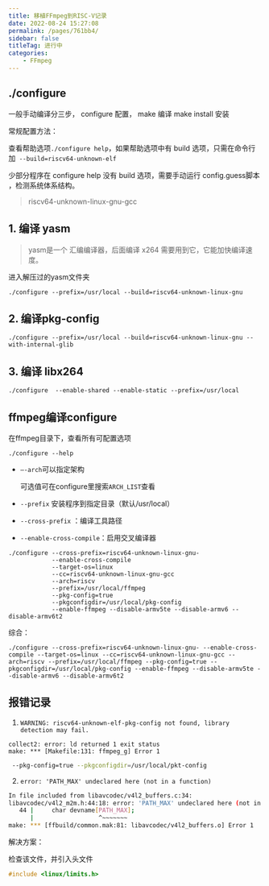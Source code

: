 ```yaml
---
title: 移植FFmpeg到RISC-V记录
date: 2022-08-24 15:27:08
permalink: /pages/761bb4/
sidebar: false
titleTag: 进行中
categories: 
    - FFmpeg
---
```


## ./configure

一般手动编译分三步， configure 配置， make 编译 make install 安装

常规配置方法：

查看帮助选项`./configure help`，如果帮助选项中有 build 选项，只需在命令行加` --build=riscv64-unknown-elf`

少部分程序在 configure help 没有 build 选项，需要手动运行 config.guess脚本 ，检测系统体系结构。

> riscv64-unknown-linux-gnu-gcc

## 1. 编译 yasm

> yasm是一个 汇编编译器，后面编译 x264 需要用到它，它能加快编译速度。

进入解压过的yasm文件夹

```
./configure --prefix=/usr/local --build=riscv64-unknown-linux-gnu
```





## 2. 编译pkg-config

```
./configure --prefix=/usr/local --build=riscv64-unknown-linux-gnu --with-internal-glib
```



## 3. 编译 libx264

```
./configure  --enable-shared --enable-static --prefix=/usr/local
```







##  ffmpeg编译configure

在ffmpeg目录下，查看所有可配置选项

````assembly
./configure --help
````

- `–-arch`可以指定架构

  可选值可在configure里搜索`ARCH_LIST`查看

- `--prefix` 安装程序到指定目录（默认/usr/local）

- `--cross-prefix` ：编译工具路径

- `--enable-cross-compile`：启用交叉编译器

```
./configure --cross-prefix=riscv64-unknown-linux-gnu- 
			--enable-cross-compile 
			--target-os=linux 
			--cc=riscv64-unknown-linux-gnu-gcc 
			--arch=riscv 
			--prefix=/usr/local/ffmpeg 
			--pkg-config=true 
			--pkgconfigdir=/usr/local/pkg-config 
			--enable-ffmpeg --disable-armv5te --disable-armv6 --disable-armv6t2 
```

综合：

```
./configure --cross-prefix=riscv64-unknown-linux-gnu- --enable-cross-compile --target-os=linux --cc=riscv64-unknown-linux-gnu-gcc --arch=riscv --prefix=/usr/local/ffmpeg --pkg-config=true --pkgconfigdir=/usr/local/pkg-config --enable-ffmpeg --disable-armv5te --disable-armv6 --disable-armv6t2 
```







## 报错记录

1. `WARNING: riscv64-unknown-elf-pkg-config not found, library detection may fail.`



```
collect2: error: ld returned 1 exit status
make: *** [Makefile:131: ffmpeg_g] Error 1
```

``` bash
 --pkg-config=true --pkgconfigdir=/usr/local/pkt-config
```


2. `error: 'PATH_MAX' undeclared here (not in a function)`

``` bash
In file included from libavcodec/v4l2_buffers.c:34:
libavcodec/v4l2_m2m.h:44:18: error: 'PATH_MAX' undeclared here (not in a function)
   44 |     char devname[PATH_MAX];
      |                  ^~~~~~~~
make: *** [ffbuild/common.mak:81: libavcodec/v4l2_buffers.o] Error 1
```

解决方案：

检查该文件，并引入头文件

``` C
#include <linux/limits.h>
```